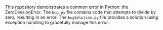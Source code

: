This repository demonstrates a common error in Python: the ZeroDivisionError. The `bug.py` file contains code that attempts to divide by zero, resulting in an error. The `bugSolution.py` file provides a solution using exception handling to gracefully manage this error.